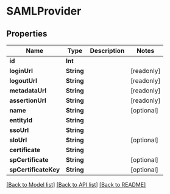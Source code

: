 # SAMLProvider

## Properties

Name | Type | Description | Notes
------------ | ------------- | ------------- | -------------
**id** | **Int** |  | 
**loginUrl** | **String** |  | [readonly] 
**logoutUrl** | **String** |  | [readonly] 
**metadataUrl** | **String** |  | [readonly] 
**assertionUrl** | **String** |  | [readonly] 
**name** | **String** |  | [optional] 
**entityId** | **String** |  | 
**ssoUrl** | **String** |  | 
**sloUrl** | **String** |  | [optional] 
**certificate** | **String** |  | 
**spCertificate** | **String** |  | [optional] 
**spCertificateKey** | **String** |  | [optional] 

[[Back to Model list]](../README.md#documentation-for-models) [[Back to API list]](../README.md#documentation-for-api-endpoints) [[Back to README]](../README.md)


